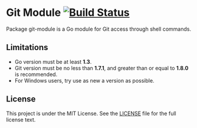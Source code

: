 # Git Module [![Build Status](https://travis-ci.org/gogits/git-module.svg?branch=master)](https://travis-ci.org/gogits/git-module)

Package git-module is a Go module for Git access through shell commands.

## Limitations

- Go version must be at least **1.3**.
- Git version must be no less than **1.7.1**, and greater than or equal to **1.8.0** is recommended.
- For Windows users, try use as new a version as possible.

## License

This project is under the MIT License. See the [LICENSE](LICENSE) file for the full license text.
